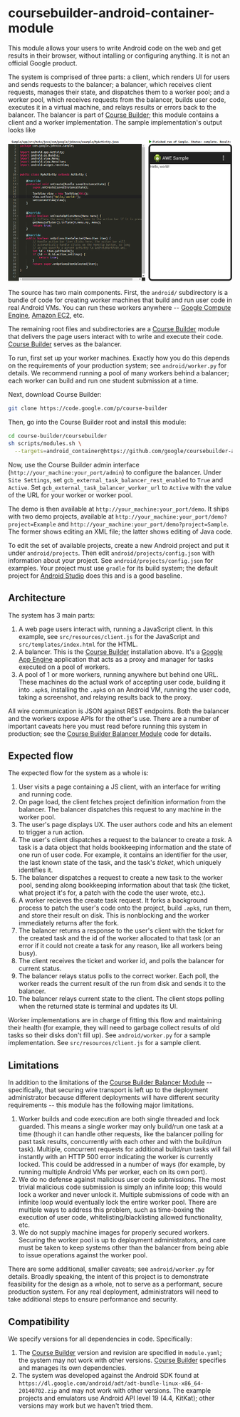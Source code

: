 # coursebuilder-android-container-module

This module allows your users to write Android code on the web and get results
in their browser, without intalling or configuring anything. It is not an
official Google product.

The system is comprised of three parts: a client, which renders UI for users and
sends requests to the balancer; a balancer, which receives client requests,
manages their state, and dispatches them to a worker pool; and a worker pool,
which receives requests from the balancer, builds user code, executes it in a
virtual machine, and relays results or errors back to the balancer. The balancer
is part of [Course Builder]; this module contains a client and a worker
implementation. The sample implementation's output looks like

![sample UI](images/editor.png)

The source has two main components. First, the `android/` subdirectory is a
bundle of code for creating worker machines that build and run user code in real
Android VMs. You can run these workers anywhere -- [Google Compute Engine],
[Amazon EC2], etc.

The remaining root files and subdirectories are a [Course Builder] module that
delivers the page users interact with to write and execute their code. [Course
Builder] serves as the balancer.

To run, first set up your worker machines. Exactly how you do this depends on
the requirements of your production system; see `android/worker.py` for details.
We recommend running a pool of many workers behind a balancer; each worker can
build and run one student submission at a time.

Next, download Course Builder:

```sh
git clone https://code.google.com/p/course-builder
```

Then, go into the Course Builder root and install this module:

```sh
cd course-builder/coursebuilder
sh scripts/modules.sh \
  --targets=android_container@https://github.com/google/coursebuilder-android-container-module
```

Now, use the Course Builder admin interface
(`http://your_machine:your_port/admin`) to configure the balancer. Under
`Site Settings`, set `gcb_external_task_balancer_rest_enabled` to `True` and
`Active`. Set `gcb_external_task_balancer_worker_url` to `Active` with the value
of the URL for your worker or worker pool.

The demo is then available at `http://your_machine:your_port/demo`. It ships
with two demo projects, available at
`http://your_machine:your_port/demo?project=Example` and
`http://your_machine:your_port/demo?project=Sample`. The former shows editing an XML
file; the latter shows editing of Java code.

To edit the set of available projects, create a new Android project and put it
under `android/projects`. Then edit `android/projects/config.json` with
information about your project. See `android/projects/config.json` for examples.
Your project must use `gradle` for its build system; the default project for
[Android Studio] does this and is a good baseline.

## Architecture

The system has 3 main parts:

1. A web page users interact with, running a JavaScript client. In this example,
see `src/resources/client.js` for the JavaScript and
`src/templates/index.html` for the HTML.
2. A balancer. This is the [Course Builder] installation above. It's a [Google
App Engine] application that acts as a proxy and manager for tasks executed on a
pool of workers.
3. A pool of 1 or more workers, running anywhere but behind one URL. These
machines do the actual work of accepting user code, building it into `.apk`s,
installing the `.apk`s on an Android VM, running the user code, taking a
screenshot, and relaying results back to the proxy.

All wire communication is JSON against REST endpoints. Both the balancer and the
workers expose APIs for the other's use. There are a number of important caveats
here you must read before running this system in production; see the
[Course Builder Balancer Module] code for details.

## Expected flow

The expected flow for the system as a whole is:

1. User visits a page containing a JS client, with an interface for writing and
running code.
2. On page load, the client fetches project definition information from the
balancer. The balancer dispatches this request to any machine in the worker
pool.
3. The user's page displays UX. The user authors code and hits an element to
trigger a run action.
4. The user's client dispatches a request to the balancer to create a *task*. A
task is a data object that holds bookkeeping information and the state of one
run of user code. For example, it contains an identifier for the user, the last
known state of the task, and the task's *ticket*, which uniquely identifies it.
5. The balancer dispatches a request to create a new task to the worker pool,
sending along bookkeeping information about that task (the ticket, what project
it's for, a patch with the code the user wrote, etc.).
6. A worker recieves the create task request. It forks a background process to
patch the user's code onto the project, build `.apk`s, run them, and store their
result on disk. This is nonblocking and the worker immediately returns after the
fork.
7. The balancer returns a response to the user's client with the ticket for the
created task and the id of the worker allocated to that task (or an error if it
could not create a task for any reason, like all workers being busy).
8. The client receives the ticket and worker id, and polls the balancer for
current status.
9. The balancer relays status polls to the correct worker. Each poll, the worker
reads the current result of the run from disk and sends it to the balancer.
10. The balancer relays current state to the client. The client stops polling
when the returned state is terminal and updates its UI.

Worker implementations are in charge of fitting this flow and maintaining their
health (for example, they will need to garbage collect results of old tasks so
their disks don't fill up). See `android/worker.py` for a sample implementation.
See `src/resources/client.js` for a sample client.

## Limitations

In addition to the limitations of the [Course Builder Balancer Module] --
specifically, that securing wire transport is left up to the deployment
administrator because different deployments will have different security
requirements -- this module has the following major limitations.

1. Worker builds and code execution are both single threaded and lock guarded.
This means a single worker may only build/run one task at a time (though it can
handle other requests, like the balancer polling for past task results,
concurrently with each other and with the build/run task). Multiple, concurrent
requests for additional build/run tasks will fail instantly with an HTTP 500
error indicating the worker is currently locked. This could be addressed in a
number of ways (for example, by running multiple Android VMs per worker, each on
its own port).
2. We do no defense against malicious user code submissions. The most trivial
malicious code submission is simply an infinite loop; this would lock a worker
and never unlock it. Multiple submissions of code with an infinite loop would
eventually lock the entire worker pool. There are multiple ways to address this
problem, such as time-boxing the execution of user code,
whitelisting/blacklisting allowed functionality, etc.
3. We do not supply machine images for properly secured workers. Securing the
worker pool is up to deployment administrators, and care must be taken to keep
systems other than the balancer from being able to issue operations against the
worker pool.

There are some additional, smaller caveats; see `android/worker.py` for details.
Broadly speaking, the intent of this project is to demonstrate feasibility for
the design as a whole, not to serve as a performant, secure production system.
For any real deployment, administrators will need to take additional steps to
ensure performance and security.

## Compatibility

We specify versions for all dependencies in code. Specifically:

1. The [Course Builder] version and revision are specified in `module.yaml`; the
system may not work with other versions.
[Course Builder] specifies and manages its own dependencies.
2. The system was developed against the Android SDK found at
`https://dl.google.com/android/adt/adt-bundle-linux-x86_64-20140702.zip` and may
not work with other versions. The example projects and emulators use Android API
level 19 (4.4, KitKat); other versions may work but we haven't tried them.

[Android Studio]:http://developer.android.com/tools/studio/index.html
[Amazon EC2]:http://aws.amazon.com/ec2/
[Course Builder]:https://code.google.com/p/course-builder/
[Course Builder Balancer Module]:https://code.google.com/p/course-builder/source/browse/coursebuilder/modules/balancer/balancer.py
[Google App Engine]:https://cloud.google.com/appengine/docs
[Google Compute Engine]:https://cloud.google.com/compute/